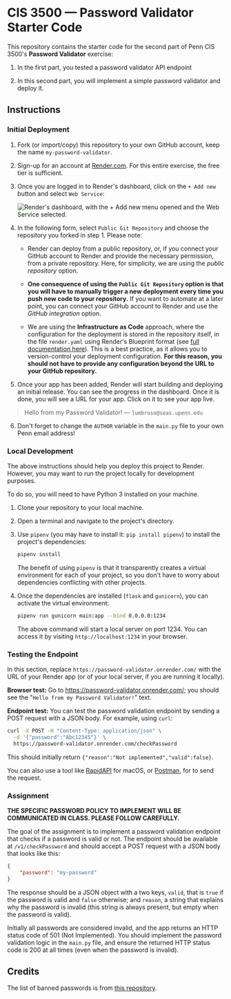 # CIS 3500 — Password Validator Starter Code

This repository contains the starter code for the second part of Penn CIS 3500's **Password Validator** exercise:

1. In the first part, you tested a password validator API endpoint

2. In this second part, you will implement a simple password validator and deploy it.

## Instructions

### Initial Deployment

1. Fork (or import/copy) this repository to your own GitHub account, keep the name `my-password-validator`.

2. Sign-up for an account at [Render.com](https://www.render.com/). For this entire exercise, the free tier is sufficient.

3. Once you are logged in to Render's dashboard, click on the `+ Add new` button and select `Web Service`:

    ![Render's dashboard, with the `+ Add new` menu opened and the `Web Service` selected.](http://togetherwe.dev/tutorials/render-dashboard.png)

4. In the following form, select `Public Git Repository` and choose the repository you forked in step 1. Please note:

    - Render can deploy from a public repository, or, if you connect your GitHub account to Render and provide the necessary permission, from a private repository. Here, for simplicity, we are using the _public repository_ option.

    - **One consequence of using the `Public Git Repository` option is that you will have to manually trigger a new deployment every time you push new code to your repository.** If you want to automate at a later point, you can connect your GitHub account to Render and use the _GitHub integration_ option.

    - We are using the **Infrastructure as Code** approach, where the configuration for the deployment is stored in the repository itself, in the file `render.yaml` using Render's Blueprint format (see [full documentation here](https://render.com/docs/blueprint-spec)). This is a best practice, as it allows you to version-control your deployment configuration. **For this reason, you should not have to provide any configuration beyond the URL to your GitHub repository.**

5. Once your app has been added, Render will start building and deploying an initial release. You can see the progress in the dashboard. Once it is done, you will see a URL for your app. Click on it to see your app live.

> Hello from my Password Validator! — `lumbroso@seas.upenn.edu`

6. Don't forget to change the `AUTHOR` variable in the `main.py` file to your own Penn email address!

### Local Development

The above instructions should help you deploy this project to Render. However, you may want to run the project locally for development purposes.

To do so, you will need to have Python 3 installed on your machine.

1. Clone your repository to your local machine.

2. Open a terminal and navigate to the project's directory.

3. Use `pipenv` (you may have to install it: `pip install pipenv`) to install the project's dependencies:

    ```bash
    pipenv install
    ```

    The benefit of using `pipenv` is that it transparently creates a virtual environment for each of your project, so you don't have to worry about dependencies conflicting with other projects.

4. Once the dependencies are installed (`flask` and `gunicorn`), you can activate the virtual environment:

    ```bash
    pipenv run gunicorn main:app --bind 0.0.0.0:1234
    ```

    The above command will start a local server on port 1234. You can access it by visiting `http://localhost:1234` in your browser.


### Testing the Endpoint

In this section, replace `https://password-validator.onrender.com/` with the URL of your Render app (or of your local server, if you are running it locally).

**Browser test:** Go to https://password-validator.onrender.com/; you should see the "`Hello from my Password Validator!`" text.

**Endpoint test:** You can test the password validation endpoint by sending a POST request with a JSON body. For example, using `curl`:

```bash
curl -X POST -H "Content-Type: application/json" \
  -d '{"password":"Abc12345"}' \
  https://password-validator.onrender.com/checkPassword
```

This should initially return `{"reason":"Not implemented","valid":false}`.

You can also use a tool like [RapidAPI](https://paw.cloud/) for macOS, or [Postman](https://www.postman.com/), for  to send the request.


### Assignment

**THE SPECIFIC PASSWORD POLICY TO IMPLEMENT WILL BE COMMUNICATED IN CLASS. PLEASE FOLLOW CAREFULLY.**

The goal of the assignment is to implement a password validation endpoint that checks if a password is valid or not. The endpoint should be available at `/v1/checkPassword` and should accept a POST request with a JSON body that looks like this:

```json
{
    "password": "my-password"
}
```

The response should be a JSON object with a two keys, `valid`, that is `true` if the password is valid and `false` otherwise; and `reason`, a string that explains why the password is invalid (this string is always present, but empty when the password is valid).

Initially all passwords are considered invalid, and the app returns an HTTP status code of 501 (Not Implemented). You should implement the password validation logic in the `main.py` file, and ensure the returned HTTP status code is 200 at all times (even when the password is invalid).

## Credits

The list of banned passwords is from [this repository](https://github.com/danielmiessler/SecLists/blob/master/Passwords/Common-Credentials/10-million-password-list-top-1000.txt).